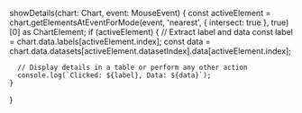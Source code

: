  showDetails(chart: Chart, event: MouseEvent) {
    const activeElement = chart.getElementsAtEventForMode(event, 'nearest', { intersect: true }, true)[0] as ChartElement;
    if (activeElement) {
      // Extract label and data
      const label = chart.data.labels[activeElement.index];
      const data = chart.data.datasets[activeElement.datasetIndex].data[activeElement.index];

      // Display details in a table or perform any other action
      console.log(`Clicked: ${label}, Data: ${data}`);
    }
  }
